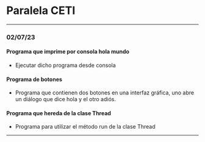 # Paralela CETI

---

### 02/07/23

#### Programa que imprime por consola hola mundo

* Ejecutar dicho programa desde consola

#### Programa de botones

* Programa que contienen dos botones en una interfaz gráfica, uno abre un diálogo que dice hola y el otro adiós.

#### Programa que hereda de la clase Thread

* Programa para utilizar el método run de la clase Thread

---
